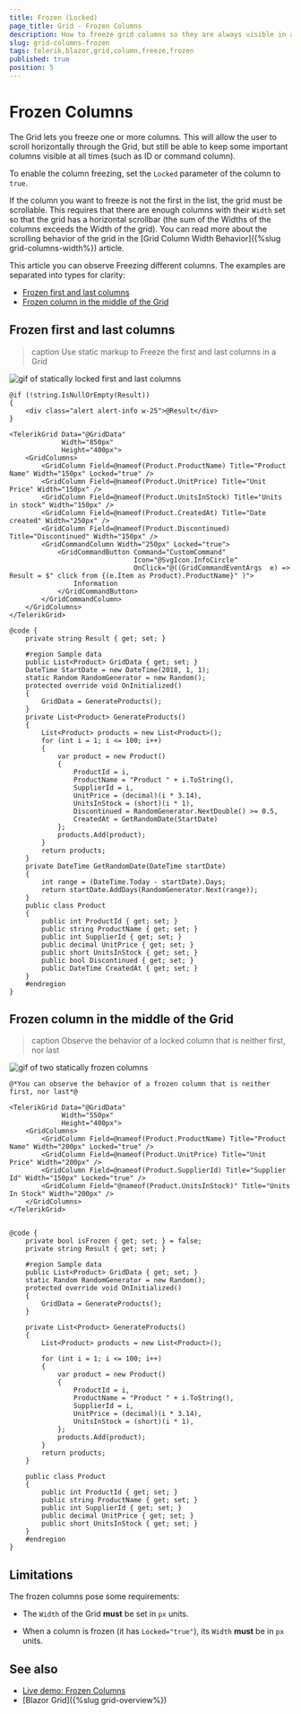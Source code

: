 ```yaml
---
title: Frozen (Locked)
page_title: Grid - Frozen Columns
description: How to freeze grid columns so they are always visible in a scrollable grid.
slug: grid-columns-frozen
tags: telerik,blazor,grid,column,freeze,frozen
published: true
position: 5
---
```


# Frozen Columns

The Grid lets you freeze one or more columns. This will allow the user to scroll horizontally through the Grid, but still be able to keep some important columns visible at all times (such as ID or command column).

To enable the column freezing, set the `Locked` parameter of the column to `true`.

If the column you want to freeze is not the first in the list, the grid must be scrollable. This requires that there are enough columns with their `Width` set so that the grid has a horizontal scrollbar (the sum of the Widths of the columns exceeds the Width of the grid). You can read more about the scrolling behavior of the grid in the [Grid Column Width Behavior]({%slug grid-columns-width%}) article.

This article you can observe Freezing different columns. The examples are separated into types for clarity:
* [Frozen first and last columns](#frozen-first-and-last-columns)
* [Frozen column in the middle of the Grid](#frozen-column-in-the-middle-of-the-grid)


## Frozen first and last columns
>caption Use static markup to Freeze the first and last columns in a Grid

![gif of statically locked first and last columns](images/frozen-first-last.gif)

````CSHTML
@if (!string.IsNullOrEmpty(Result))
{
    <div class="alert alert-info w-25">@Result</div>
}

<TelerikGrid Data="@GridData"
             Width="850px"
             Height="400px">
    <GridColumns>
        <GridColumn Field=@nameof(Product.ProductName) Title="Product Name" Width="150px" Locked="true" />
        <GridColumn Field=@nameof(Product.UnitPrice) Title="Unit Price" Width="150px" />
        <GridColumn Field=@nameof(Product.UnitsInStock) Title="Units in stock" Width="150px" />
        <GridColumn Field=@nameof(Product.CreatedAt) Title="Date created" Width="250px" />
        <GridColumn Field=@nameof(Product.Discontinued) Title="Discontinued" Width="150px" />
        <GridCommandColumn Width="250px" Locked="true">
            <GridCommandButton Command="CustomCommand"
                               Icon="@SvgIcon.InfoCircle"
                               OnClick="@((GridCommandEventArgs  e) => Result = $" click from {(e.Item as Product).ProductName}" )">
                Information
            </GridCommandButton>
        </GridCommandColumn>
    </GridColumns>
</TelerikGrid>

@code {
    private string Result { get; set; }

    #region Sample data
    public List<Product> GridData { get; set; }
    DateTime StartDate = new DateTime(2018, 1, 1);
    static Random RandomGenerator = new Random();
    protected override void OnInitialized()
    {
        GridData = GenerateProducts();
    }
    private List<Product> GenerateProducts()
    {
        List<Product> products = new List<Product>();
        for (int i = 1; i <= 100; i++)
        {
            var product = new Product()
            {
                ProductId = i,
                ProductName = "Product " + i.ToString(),
                SupplierId = i,
                UnitPrice = (decimal)(i * 3.14),
                UnitsInStock = (short)(i * 1),
                Discontinued = RandomGenerator.NextDouble() >= 0.5,
                CreatedAt = GetRandomDate(StartDate)
            };
            products.Add(product);
        }
        return products;
    }
    private DateTime GetRandomDate(DateTime startDate)
    {
        int range = (DateTime.Today - startDate).Days;
        return startDate.AddDays(RandomGenerator.Next(range));
    }
    public class Product
    {
        public int ProductId { get; set; }
        public string ProductName { get; set; }
        public int SupplierId { get; set; }
        public decimal UnitPrice { get; set; }
        public short UnitsInStock { get; set; }
        public bool Discontinued { get; set; }
        public DateTime CreatedAt { get; set; }
    }
    #endregion
}
````
## Frozen column in the middle of the Grid

>caption Observe the behavior of a locked column that is neither first, nor last

![gif of two statically frozen columns](images/FrozenSimple.gif)

````CSHTML
@*You can observe the behavior of a frozen column that is neither first, nor last*@

<TelerikGrid Data="@GridData"
             Width="550px"
             Height="400px">
    <GridColumns>
        <GridColumn Field=@nameof(Product.ProductName) Title="Product Name" Width="200px" Locked="true" />
        <GridColumn Field=@nameof(Product.UnitPrice) Title="Unit Price" Width="200px" />
        <GridColumn Field=@nameof(Product.SupplierId) Title="Supplier Id" Width="150px" Locked="true" />
        <GridColumn Field="@nameof(Product.UnitsInStock)" Title="Units In Stock" Width="200px" />
    </GridColumns>
</TelerikGrid>


@code {
    private bool isFrozen { get; set; } = false;
    private string Result { get; set; }

    #region Sample data
    public List<Product> GridData { get; set; }
    static Random RandomGenerator = new Random();
    protected override void OnInitialized()
    {
        GridData = GenerateProducts();
    }

    private List<Product> GenerateProducts()
    {
        List<Product> products = new List<Product>();

        for (int i = 1; i <= 100; i++)
        {
            var product = new Product()
            {
                ProductId = i,
                ProductName = "Product " + i.ToString(),
                SupplierId = i,
                UnitPrice = (decimal)(i * 3.14),
                UnitsInStock = (short)(i * 1),
            };
            products.Add(product);
        }
        return products;
    }

    public class Product
    {
        public int ProductId { get; set; }
        public string ProductName { get; set; }
        public int SupplierId { get; set; }
        public decimal UnitPrice { get; set; }
        public short UnitsInStock { get; set; }
    }
    #endregion
}
````


## Limitations

The frozen columns pose some requirements:

* The `Width` of the Grid **must** be set in `px` units.

* When a column is frozen (it has `Locked="true"`), its `Width` **must** be in `px` units.


## See also
 * [Live demo: Frozen Columns](https://demos.telerik.com/blazor-ui/grid/frozen-columns)
 * [Blazor Grid]({%slug grid-overview%})
